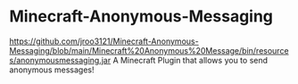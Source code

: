 # Minecraft-Anonymous-Messaging
[download]: https://bintray.com/dv8fromtheworld/maven/JDA/_latestVersion
https://github.com/jroo3121/Minecraft-Anonymous-Messaging/blob/main/Minecraft%20Anonymous%20Message/bin/resources/anonymousmessaging.jar
A Minecraft Plugin that allows you to send anonymous messages!
